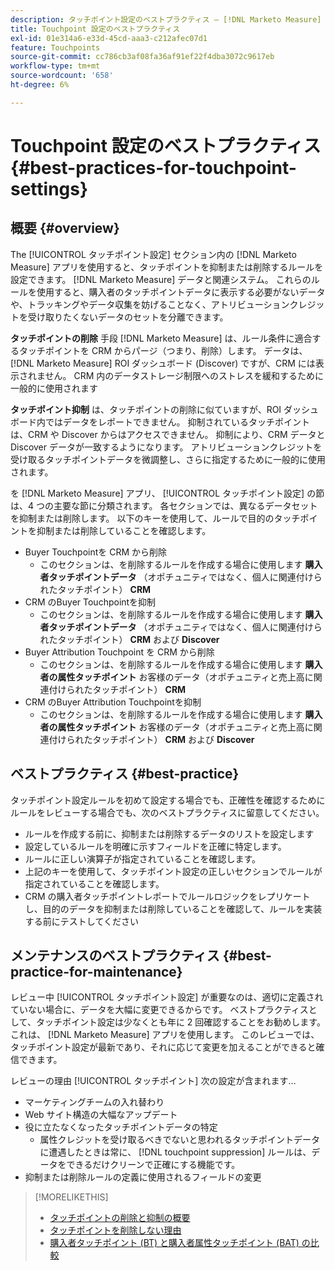 ```yaml
---
description: タッチポイント設定のベストプラクティス — [!DNL Marketo Measure]  — 製品ドキュメント
title: Touchpoint 設定のベストプラクティス
exl-id: 01e314a6-e33d-45cd-aaa3-c212afec07d1
feature: Touchpoints
source-git-commit: cc786cb3af08fa36af91ef22f4dba3072c9617eb
workflow-type: tm+mt
source-wordcount: '658'
ht-degree: 6%

---
```


# Touchpoint 設定のベストプラクティス {#best-practices-for-touchpoint-settings}

## 概要 {#overview}

The [!UICONTROL タッチポイント設定] セクション内の [!DNL Marketo Measure] アプリを使用すると、タッチポイントを抑制または削除するルールを設定できます。 [!DNL Marketo Measure] データと関連システム。 これらのルールを使用すると、購入者のタッチポイントデータに表示する必要がないデータや、トラッキングやデータ収集を妨げることなく、アトリビューションクレジットを受け取りたくないデータのセットを分離できます。

**タッチポイントの削除** 手段 [!DNL Marketo Measure] は、ルール条件に適合するタッチポイントを CRM からパージ（つまり、削除）します。 データは、 [!DNL Marketo Measure] ROI ダッシュボード (Discover) ですが、CRM には表示されません。 CRM 内のデータストレージ制限へのストレスを緩和するために一般的に使用されます

**タッチポイント抑制** は、タッチポイントの削除に似ていますが、ROI ダッシュボード内ではデータをレポートできません。 抑制されているタッチポイントは、CRM や Discover からはアクセスできません。 抑制により、CRM データと Discover データが一致するようになります。 アトリビューションクレジットを受け取るタッチポイントデータを微調整し、さらに指定するために一般的に使用されます。

を [!DNL Marketo Measure] アプリ、 [!UICONTROL タッチポイント設定] の節は、4 つの主要な節に分類されます。 各セクションでは、異なるデータセットを抑制または削除します。 以下のキーを使用して、ルールで目的のタッチポイントを抑制または削除していることを確認します。

* Buyer Touchpointを CRM から削除
   * このセクションは、を削除するルールを作成する場合に使用します **購入者タッチポイントデータ** （オポチュニティではなく、個人に関連付けられたタッチポイント） **CRM**
* CRM のBuyer Touchpointを抑制
   * このセクションは、を削除するルールを作成する場合に使用します **購入者タッチポイントデータ** （オポチュニティではなく、個人に関連付けられたタッチポイント） **CRM** および **Discover**
* Buyer Attribution Touchpoint を CRM から削除
   * このセクションは、を削除するルールを作成する場合に使用します **購入者の属性タッチポイント** お客様のデータ（オポチュニティと売上高に関連付けられたタッチポイント） **CRM**
* CRM のBuyer Attribution Touchpointを抑制
   * このセクションは、を削除するルールを作成する場合に使用します **購入者の属性タッチポイント** お客様のデータ（オポチュニティと売上高に関連付けられたタッチポイント） **CRM** および **Discover**

## ベストプラクティス {#best-practice}

タッチポイント設定ルールを初めて設定する場合でも、正確性を確認するためにルールをレビューする場合でも、次のベストプラクティスに留意してください。

* ルールを作成する前に、抑制または削除するデータのリストを設定します
* 設定しているルールを明確に示すフィールドを正確に特定します。
* ルールに正しい演算子が指定されていることを確認します。
* 上記のキーを使用して、タッチポイント設定の正しいセクションでルールが指定されていることを確認します。
* CRM の購入者タッチポイントレポートでルールロジックをレプリケートし、目的のデータを抑制または削除していることを確認して、ルールを実装する前にテストしてください

## メンテナンスのベストプラクティス {#best-practice-for-maintenance}

レビュー中 [!UICONTROL タッチポイント設定] が重要なのは、適切に定義されていない場合に、データを大幅に変更できるからです。 ベストプラクティスとして、タッチポイント設定は少なくとも年に 2 回確認することをお勧めします。 これは、 [!DNL Marketo Measure] アプリを使用します。 このレビューでは、タッチポイント設定が最新であり、それに応じて変更を加えることができると確信できます。

レビューの理由 [!UICONTROL タッチポイント] 次の設定が含まれます…

* マーケティングチームの入れ替わり
* Web サイト構造の大幅なアップデート
* 役に立たなくなったタッチポイントデータの特定
   * 属性クレジットを受け取るべきでないと思われるタッチポイントデータに遭遇したときは常に、 [!DNL touchpoint suppression] ルールは、データをできるだけクリーンで正確にする機能です。
* 抑制または削除ルールの定義に使用されるフィールドの変更

>[!MORELIKETHIS]
>
>* [タッチポイントの削除と抑制の概要](/help/advanced-marketo-measure-features/touchpoint-settings/touchpoint-removal-and-touchpoint-suppression.md)
>* [タッチポイントを削除しない理由](/help/advanced-marketo-measure-features/touchpoint-settings/why-you-should-never-delete-touchpoints.md)
>* [購入者タッチポイント (BT) と購入者属性タッチポイント (BAT) の比較](/help/configuration-and-setup/getting-started-with-marketo-measure/difference-between-buyer-touchpoints-and-buyer-attribution-touchpoints.md)

